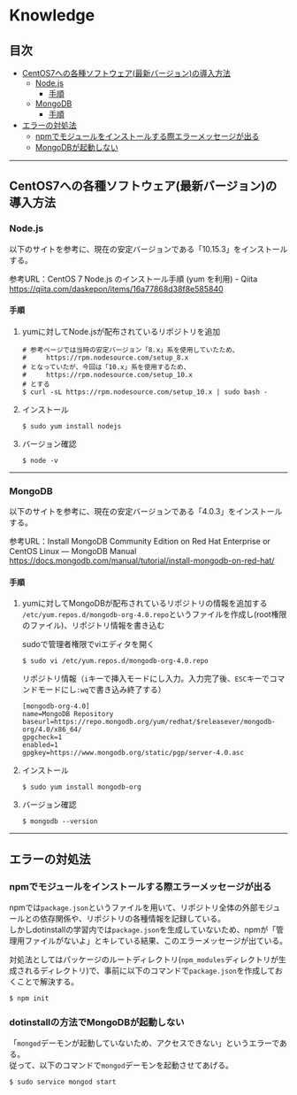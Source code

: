 # Knowledge

## 目次

- [CentOS7への各種ソフトウェア(最新バージョン)の導入方法](#CentOS7への各種ソフトウェア(最新バージョン)の導入方法)
	- [Node.js](#Node.js)
		- [手順](#手順)
	- [MongoDB](#MongoDB)
		- [手順](#手順)
- [エラーの対処法](#エラーの対処法)
	- [npmでモジュールをインストールする際エラーメッセージが出る](#npmでモジュールをインストールする際エラーメッセージが出る)
	- [MongoDBが起動しない](#MongoDBが起動しない)

---

## CentOS7への各種ソフトウェア(最新バージョン)の導入方法

### Node.js

以下のサイトを参考に、現在の安定バージョンである「10.15.3」をインストールする。

参考URL：CentOS 7 Node.js のインストール手順 (yum を利用) - Qiita  
https://qiita.com/daskepon/items/16a77868d38f8e585840

#### 手順

1. yumに対してNode.jsが配布されているリポジトリを追加
    ```
	# 参考ページでは当時の安定バージョン「8.x」系を使用していたため、
	#     https://rpm.nodesource.com/setup_8.x
	# となっていたが、今回は「10.x」系を使用するため、
	#     https://rpm.nodesource.com/setup_10.x
	# とする
	$ curl -sL https://rpm.nodesource.com/setup_10.x | sudo bash -
	```

2. インストール
	```
	$ sudo yum install nodejs
	```

3. バージョン確認
	```
	$ node -v
	```

---

### MongoDB

以下のサイトを参考に、現在の安定バージョンである「4.0.3」をインストールする。

参考URL：Install MongoDB Community Edition on Red Hat Enterprise or CentOS Linux — MongoDB Manual  
https://docs.mongodb.com/manual/tutorial/install-mongodb-on-red-hat/

#### 手順

1. yumに対してMongoDBが配布されているリポジトリの情報を追加する  
`/etc/yum.repos.d/mongodb-org-4.0.repo`というファイルを作成し(root権限のファイル)、リポジトリ情報を書き込む

	sudoで管理者権限でviエディタを開く
    ```
	$ sudo vi /etc/yum.repos.d/mongodb-org-4.0.repo
	```

	リポジトリ情報（`i`キーで挿入モードにし入力。入力完了後、`ESC`キーでコマンドモードにし`:wq`で書き込み終了する）
    ```
	[mongodb-org-4.0]
	name=MongoDB Repository
	baseurl=https://repo.mongodb.org/yum/redhat/$releasever/mongodb-org/4.0/x86_64/
	gpgcheck=1
	enabled=1
	gpgkey=https://www.mongodb.org/static/pgp/server-4.0.asc
	```

2. インストール
	```
	$ sudo yum install mongodb-org
	```

3. バージョン確認
	```
	$ mongodb --version
	```

---

## エラーの対処法

### npmでモジュールをインストールする際エラーメッセージが出る

npmでは`package.json`というファイルを用いて、リポジトリ全体の外部モジュールとの依存関係や、リポジトリの各種情報を記録している。  
しかしdotinstallの学習内では`package.json`を生成していないため、npmが「管理用ファイルがないよ」とキレている結果、このエラーメッセージが出ている。  

対処法としてはパッケージのルートディレクトリ(`npm_modules`ディレクトリが生成されるディレクトリ)で、事前に以下のコマンドで`package.json`を作成しておくことで解決する。

```
$ npm init
```

### dotinstallの方法でMongoDBが起動しない

「`mongod`デーモンが起動していないため、アクセスできない」というエラーである。  
従って、以下のコマンドで`mongod`デーモンを起動させてあげる。

```
$ sudo service mongod start
```